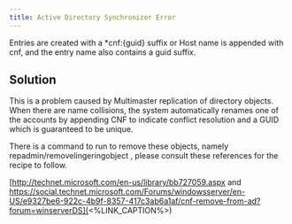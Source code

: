 ```yaml
---
title: Active Directory Synchronizer Error
---
```

Entries are created with a *cnf:{guid} suffix or Host name is appended with cnf, and the entry name also contains a guid suffix.
## Solution
This is a problem caused by Multimaster replication of directory objects. When there are name collisions, the system automatically renames one of the accounts by appending CNF to indicate conflict resolution and a GUID which is guaranteed to be unique.  

There is a command to run to remove these objects, namely repadmin/removelingeringobject , please consult these references for the recipe to follow.  

[http://technet.microsoft.com/en-us/library/bb727059.aspx and https://social.technet.microsoft.com/Forums/windowsserver/en-US/e9327be6-922c-4b9f-8357-417c3ab6a1af/cnf-remove-from-ad?forum=winserverDS](<%LINK_CAPTION%>)
